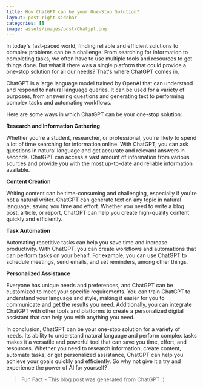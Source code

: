 ```yaml
---
title: How ChatGPT can be your One-Stop Solution?
layout: post-right-sidebar
categories: []
image: assets/images/post/Chatgpt.png
---
```


In today's fast-paced world, finding reliable and efficient solutions to complex problems can be a challenge. From searching for information to completing tasks, we often have to use multiple tools and resources to get things done. But what if there was a single platform that could provide a one-stop solution for all our needs? That's where ChatGPT comes in.

ChatGPT is a large language model trained by OpenAI that can understand and respond to natural language queries. It can be used for a variety of purposes, from answering questions and generating text to performing complex tasks and automating workflows.

Here are some ways in which ChatGPT can be your one-stop solution:

**Research and Information Gathering**

Whether you're a student, researcher, or professional, you're likely to spend a lot of time searching for information online. With ChatGPT, you can ask questions in natural language and get accurate and relevant answers in seconds. ChatGPT can access a vast amount of information from various sources and provide you with the most up-to-date and reliable information available.

**Content Creation**

Writing content can be time-consuming and challenging, especially if you're not a natural writer. ChatGPT can generate text on any topic in natural language, saving you time and effort. Whether you need to write a blog post, article, or report, ChatGPT can help you create high-quality content quickly and efficiently.

**Task Automation**

Automating repetitive tasks can help you save time and increase productivity. With ChatGPT, you can create workflows and automations that can perform tasks on your behalf. For example, you can use ChatGPT to schedule meetings, send emails, and set reminders, among other things.

**Personalized Assistance**

Everyone has unique needs and preferences, and ChatGPT can be customized to meet your specific requirements. You can train ChatGPT to understand your language and style, making it easier for you to communicate and get the results you need. Additionally, you can integrate ChatGPT with other tools and platforms to create a personalized digital assistant that can help you with anything you need.

In conclusion, ChatGPT can be your one-stop solution for a variety of needs. Its ability to understand natural language and perform complex tasks makes it a versatile and powerful tool that can save you time, effort, and resources. Whether you need to research information, create content, automate tasks, or get personalized assistance, ChatGPT can help you achieve your goals quickly and efficiently. So why not give it a try and experience the power of AI for yourself?

> Fun Fact - This blog post was generated from ChatGPT :)
>
